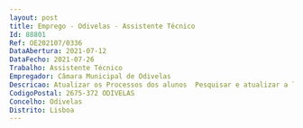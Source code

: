 ```yaml
--- 
layout: post
title: Emprego - Odivelas - Assistente Técnico
Id: 88801
Ref: OE202107/0336
DataAbertura: 2021-07-12
DataFecho: 2021-07-26
Trabalho: Assistente Técnico
Empregador: Câmara Municipal de Odivelas
Descricao: Atualizar os Processos dos alunos  Pesquisar e atualizar a legislação relativamente à área escolar  Aplicar o programa JPM Alunos e controlar a aplicação informática MISI  Aplicar o programa multiuso – requisitar os cartões de alunos e gerir os mesmos  Atualizar os registos biográficos  Enviar e rececionar processos individuais de Docentes devidamente completos e com a informação atualizada  Efetuar a inscrição e descontos de docentes na Segurança Social, Caixa Geral de Aposentações e ADSE  Elaborar termo de nomeação de docentes  Elaborar contratos anuais de Pessoal Docente  Efetuar o pedido de colocação de docentes on line, na bolsa de emprego, para colmatar necessidades temporárias ou anuais  Enviar requerimentos de pedidos de juntas médicas para CGA, ADSE e DREL  Elaborar os pedidos de aposentação  Efetuar a contagem de tempo de serviço  Atualização de entradas e saídas de trabalhadores no programa GPV  Proceder ao arquivo de processos  Controlar os mapas de férias  Proceder à gestão de pessoal docente e vencimentos  Emitir guias de descontos para tesouraria  Proceder à execução de compras públicas nas plataformas do MEC  Dar entrada das faturas  Escriturar a faturação por escola  JI  Fazer requisição de verbas para a escola junto do Ministério da Educação  Efetuar a contagem de verbas recebidas pela escola, efetuar depósitos e transferências  Efetuar atendimento telefónico e presencial.
CodigoPostal: 2675-372 ODIVELAS
Concelho: Odivelas
Distrito: Lisboa
--- 
```

